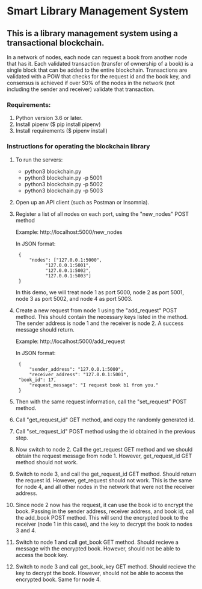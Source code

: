 # Smart Library Management System

## This is a library management system using a transactional blockchain.

In a network of nodes, each node can request a book from another node that has it. Each validated transaction (transfer of ownership of a book) is a single block that can be added to the entire blockchain. Transactions are validated with a POW that checks for the request id and the book key, and consensus is achieved if over 50% of the nodes in the network (not including the sender and receiver) validate that transaction.


### Requirements: 
1. Python version 3.6 or later.
2. Install pipenv ($ pip install pipenv)
3. Install requirements ($ pipenv install)

### Instructions for operating the blockchain library
1) To run the servers:
    - python3 blockchain.py
    - python3 blockchain.py -p 5001
    - python3 blockchain.py -p 5002
    - python3 blockchain.py -p 5003

2) Open up an API client (such as Postman or Insomnia).

3) Register a list of all nodes on each port, using the "new_nodes" POST method

    Example: http://localhost:5000/new_nodes
        
    In JSON format:
    
        {
			"nodes": ["127.0.0.1:5000", 
			  	  "127.0.0.1:5001",
			  	  "127.0.0.1:5002",
			  	  "127.0.0.1:5003"]
        }
	
    In this demo, we will treat node 1 as port 5000, node 2 as port 5001, node 3 as port 5002, and node 4 as port 5003.

4) Create a new request from node 1 using the "add_request" POST method. This should contain the necessary keys listed in the method. The sender address is node 1 and the receiver is node 2. A success message should return.

    Example: http://localhost:5000/add_request

    In JSON format:
        
        {
            "sender_address": "127.0.0.1:5000",
            "receiver_address": "127.0.0.1:5001",
	    "book_id": 17,
            "request_message": "I request book b1 from you."
        }
        
        
5) Then with the same request information, call the "set_request" POST method.

6) Call "get_request_id" GET method, and copy the randomly generated id.

7) Call "set_request_id" POST method using the id obtained in the previous step.

8) Now switch to node 2. Call the get_request GET method and we should obtain the request message from node 1. However, get_request_id GET method should not work.

9) Switch to node 3, and call the get_request_id GET method. Should return the request id. However, get_request should not work. This is the same for node 4, and all other nodes in the network that were not the receiver address.

10) Since node 2 now has the request, it can use the book id to encrypt the book. Passing in the sender address, receiver address, and book id, call the add_book POST method. This will send the encrypted book to the receiver (node 1 in this case), and the key to decrypt the book to nodes 3 and 4.

11) Switch to node 1 and call get_book GET method. Should recieve a message with the encrypted book. However, should not be able to access the book key.

12) Switch to node 3 and call get_book_key GET method. Should recieve the key to decrypt the book. However, should not be able to access the encrypted book. Same for node 4.
